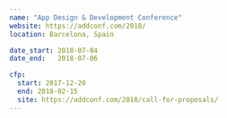 ```yaml
---
name: "App Design & Development Conference"
website: https://addconf.com/2018/
location: Barcelona, Spain

date_start: 2018-07-04
date_end:   2018-07-06

cfp:
  start: 2017-12-20
  end: 2018-02-15
  site: https://addconf.com/2018/call-for-proposals/
---
```

